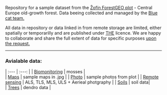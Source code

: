 
Repository for a sample dataset from the [Žofín ForestGEO plot](https://forestgeo.si.edu/sites/europe/zofin) - Central Europe old-growth forest. Data beeing collected and managed by the [Blue cat team.](https://naturalforests.cz/)  

All data in repository or data linked in from remote storage are limited, either spatially or temporarilly and are published under [THE]() licence. We are happy to collaborate and share the full extent of data for specific purposes [upon the request.](https://github.com/VUKOZ-OEL/bluecat-data-pool/blob/main/contacts/readme.md)  

******  

### **Avialable data:**   


| :--- | :---: |
| [Biomonitoring]() | mosses |  
| [Maps]() | sample maps in .jpg |
| [Photo]() | sample photos from plot |
| [Remote sensing](https://github.com/VUKOZ-OEL/bluecat-data-pool/blob/main/REMOTE_SENSING/readme.md)  | ALS, TLS, MLS, ULS + Aerieal photgraphy |
| [Soils](https://github.com/VUKOZ-OEL/bluecat-data-pool/blob/main/REMOTE_SENSING/readme.md)  | soil data|  
| [Trees](https://github.com/VUKOZ-OEL/bluecat-data-pool/blob/main/REMOTE_SENSING/readme.md)  | dendro data |  








  




